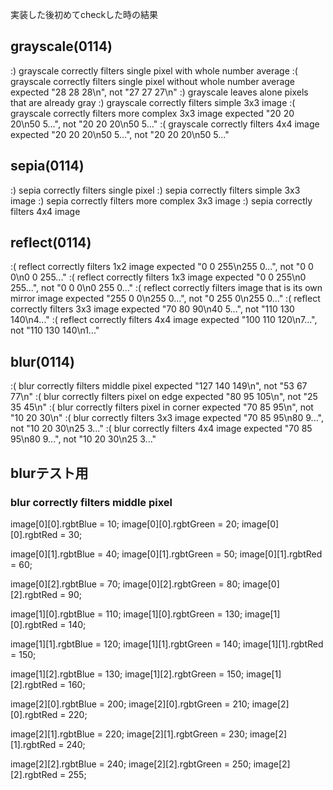 実装した後初めてcheckした時の結果

## grayscale(0114)

:) grayscale correctly filters single pixel with whole number average
:( grayscale correctly filters single pixel without whole number average
    expected "28 28 28\n", not "27 27 27\n"
:) grayscale leaves alone pixels that are already gray
:) grayscale correctly filters simple 3x3 image
:( grayscale correctly filters more complex 3x3 image
    expected "20 20 20\n50 5...", not "20 20 20\n50 5..."
:( grayscale correctly filters 4x4 image
    expected "20 20 20\n50 5...", not "20 20 20\n50 5..."

## sepia(0114)

:) sepia correctly filters single pixel
:) sepia correctly filters simple 3x3 image
:) sepia correctly filters more complex 3x3 image
:) sepia correctly filters 4x4 image

## reflect(0114)

:( reflect correctly filters 1x2 image
    expected "0 0 255\n255 0...", not "0 0 0\n0 0 255..."
:( reflect correctly filters 1x3 image
    expected "0 0 255\n0 255...", not "0 0 0\n0 255 0..."
:( reflect correctly filters image that is its own mirror image
    expected "255 0 0\n255 0...", not "0 255 0\n255 0..."
:( reflect correctly filters 3x3 image
    expected "70 80 90\n40 5...", not "110 130 140\n4..."
:( reflect correctly filters 4x4 image
    expected "100 110 120\n7...", not "110 130 140\n1..."

## blur(0114)
:( blur correctly filters middle pixel
    expected "127 140 149\n", not "53 67 77\n"
:( blur correctly filters pixel on edge
    expected "80 95 105\n", not "25 35 45\n"
:( blur correctly filters pixel in corner
    expected "70 85 95\n", not "10 20 30\n"
:( blur correctly filters 3x3 image
    expected "70 85 95\n80 9...", not "10 20 30\n25 3..."
:( blur correctly filters 4x4 image
    expected "70 85 95\n80 9...", not "10 20 30\n25 3..."

## blurテスト用

### blur correctly filters middle pixel
image[0][0].rgbtBlue = 10;
image[0][0].rgbtGreen = 20;
image[0][0].rgbtRed = 30;

image[0][1].rgbtBlue = 40;
image[0][1].rgbtGreen = 50;
image[0][1].rgbtRed = 60;

image[0][2].rgbtBlue = 70;
image[0][2].rgbtGreen = 80;
image[0][2].rgbtRed = 90;

image[1][0].rgbtBlue = 110;
image[1][0].rgbtGreen = 130;
image[1][0].rgbtRed = 140;

image[1][1].rgbtBlue = 120;
image[1][1].rgbtGreen = 140;
image[1][1].rgbtRed = 150;

image[1][2].rgbtBlue = 130;
image[1][2].rgbtGreen = 150;
image[1][2].rgbtRed = 160;

image[2][0].rgbtBlue = 200;
image[2][0].rgbtGreen = 210;
image[2][0].rgbtRed = 220;

image[2][1].rgbtBlue = 220;
image[2][1].rgbtGreen = 230;
image[2][1].rgbtRed = 240;

image[2][2].rgbtBlue = 240;
image[2][2].rgbtGreen = 250;
image[2][2].rgbtRed = 255;